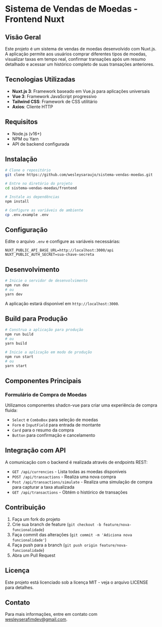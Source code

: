 # Sistema de Vendas de Moedas - Frontend Nuxt

## Visão Geral

Este projeto é um sistema de vendas de moedas desenvolvido com Nuxt.js. A aplicação permite aos usuários comprar diferentes tipos de moedas, visualizar taxas em tempo real, confirmar transações após um resumo detalhado e acessar um histórico completo de suas transações anteriores.

## Tecnologias Utilizadas

- **Nuxt.js 3**: Framework baseado em Vue.js para aplicações universais
- **Vue 3**: Framework JavaScript progressivo
- **Tailwind CSS**: Framework de CSS utilitário
- **Axios**: Cliente HTTP

## Requisitos

- Node.js (v16+)
- NPM ou Yarn
- API de backend configurada

## Instalação

```bash
# Clone o repositório
git clone https://github.com/wesleysaraujo/sistema-vendas-moedas.git

# Entre no diretório do projeto
cd sistema-vendas-moedas/frontend

# Instale as dependências
npm install

# Configure as variáveis de ambiente
cp .env.example .env
```

## Configuração

Edite o arquivo `.env` e configure as variáveis necessárias:

```
NUXT_PUBLIC_API_BASE_URL=http://localhost:3000/api
NUXT_PUBLIC_AUTH_SECRET=sua-chave-secreta
```

## Desenvolvimento

```bash
# Inicie o servidor de desenvolvimento
npm run dev
# ou
yarn dev
```

A aplicação estará disponível em `http://localhost:3000`.

## Build para Produção

```bash
# Construa a aplicação para produção
npm run build
# ou
yarn build

# Inicie a aplicação em modo de produção
npm run start
# ou
yarn start
```


## Componentes Principais

### Formulário de Compra de Moedas

Utilizamos componentes shadcn-vue para criar uma experiência de compra fluida:

- `Select` e `ComboBox` para seleção de moedas
- `Form` e `InputField` para entrada de montante
- `Card` para o resumo da compra
- `Button` para confirmação e cancelamento

## Integração com API

A comunicação com o backend é realizada através de endpoints REST:

- `GET /api/currencies` - Lista todas as moedas disponíveis
- `POST /api/transactions` - Realiza uma nova compra
- `Post /api/transactions/simulate` - Realiza uma simulação de compra para capturar a taxa atualizada
- `GET /api/transactions` - Obtém o histórico de transações

## Contribuição

1. Faça um fork do projeto
2. Crie sua branch de feature (`git checkout -b feature/nova-funcionalidade`)
3. Faça commit das alterações (`git commit -m 'Adiciona nova funcionalidade'`)
4. Faça push para a branch (`git push origin feature/nova-funcionalidade`)
5. Abra um Pull Request

## Licença

Este projeto está licenciado sob a licença MIT - veja o arquivo LICENSE para detalhes.

## Contato

Para mais informações, entre em contato com [wesleyserafimdev@gmail.com](mailto:wesleyserafimdev@gmail.com).
